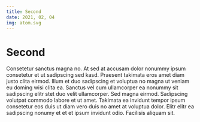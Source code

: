 ```yaml
---
title: Second
date: 2021, 02, 04
img: atom.svg
---
```


# Second

Consetetur sanctus magna no. At sed at accusam dolor nonummy ipsum consetetur et ut sadipscing sed kasd. Praesent takimata eros amet diam justo clita eirmod. Illum et duo sadipscing et voluptua no magna ut veniam eu doming wisi clita ea. Sanctus vel cum ullamcorper ea nonummy sit sadipscing elitr stet duo velit ullamcorper. Sed magna eirmod. Sadipscing volutpat commodo labore et ut amet. Takimata ea invidunt tempor ipsum consetetur eos duis ut diam vero duis no amet at voluptua dolor. Elitr elitr ea sadipscing nonumy et et et ipsum invidunt odio. Facilisis aliquam sit.
